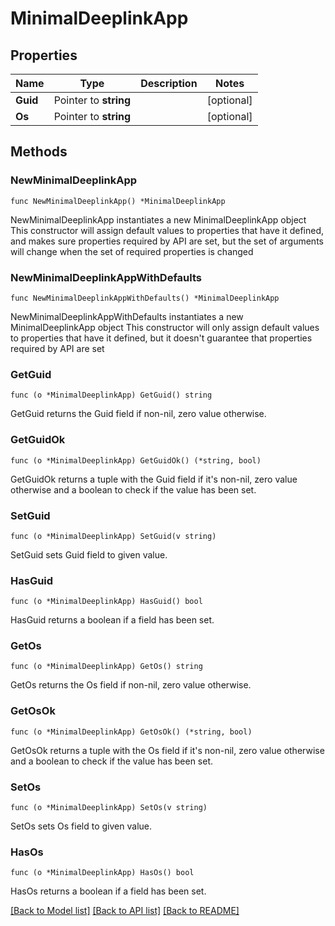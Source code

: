 # MinimalDeeplinkApp

## Properties

Name | Type | Description | Notes
------------ | ------------- | ------------- | -------------
**Guid** | Pointer to **string** |  | [optional] 
**Os** | Pointer to **string** |  | [optional] 

## Methods

### NewMinimalDeeplinkApp

`func NewMinimalDeeplinkApp() *MinimalDeeplinkApp`

NewMinimalDeeplinkApp instantiates a new MinimalDeeplinkApp object
This constructor will assign default values to properties that have it defined,
and makes sure properties required by API are set, but the set of arguments
will change when the set of required properties is changed

### NewMinimalDeeplinkAppWithDefaults

`func NewMinimalDeeplinkAppWithDefaults() *MinimalDeeplinkApp`

NewMinimalDeeplinkAppWithDefaults instantiates a new MinimalDeeplinkApp object
This constructor will only assign default values to properties that have it defined,
but it doesn't guarantee that properties required by API are set

### GetGuid

`func (o *MinimalDeeplinkApp) GetGuid() string`

GetGuid returns the Guid field if non-nil, zero value otherwise.

### GetGuidOk

`func (o *MinimalDeeplinkApp) GetGuidOk() (*string, bool)`

GetGuidOk returns a tuple with the Guid field if it's non-nil, zero value otherwise
and a boolean to check if the value has been set.

### SetGuid

`func (o *MinimalDeeplinkApp) SetGuid(v string)`

SetGuid sets Guid field to given value.

### HasGuid

`func (o *MinimalDeeplinkApp) HasGuid() bool`

HasGuid returns a boolean if a field has been set.

### GetOs

`func (o *MinimalDeeplinkApp) GetOs() string`

GetOs returns the Os field if non-nil, zero value otherwise.

### GetOsOk

`func (o *MinimalDeeplinkApp) GetOsOk() (*string, bool)`

GetOsOk returns a tuple with the Os field if it's non-nil, zero value otherwise
and a boolean to check if the value has been set.

### SetOs

`func (o *MinimalDeeplinkApp) SetOs(v string)`

SetOs sets Os field to given value.

### HasOs

`func (o *MinimalDeeplinkApp) HasOs() bool`

HasOs returns a boolean if a field has been set.


[[Back to Model list]](../README.md#documentation-for-models) [[Back to API list]](../README.md#documentation-for-api-endpoints) [[Back to README]](../README.md)


